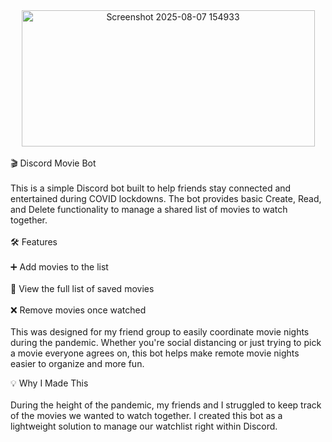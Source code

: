 
<div align=center>
  <img width="469" height="218" alt="Screenshot 2025-08-07 154933" src="https://github.com/user-attachments/assets/d9c53e51-2d62-479d-bd40-876a0c4acff7" />
</div><br/>
🎬 Discord Movie Bot
<br/><br/>
This is a simple Discord bot built to help friends stay connected and entertained during COVID lockdowns. The bot provides basic Create, Read, and Delete functionality to manage a shared list of movies to watch together.
<br/><br/>
🛠 Features
<br/><br/>
➕ Add movies to the list
<br/><br/>
📃 View the full list of saved movies
<br/><br/>
❌ Remove movies once watched
<br/><br/>
This was designed for my friend group to easily coordinate movie nights during the pandemic.
Whether you're social distancing or just trying to pick a movie everyone agrees on, this bot helps make remote movie nights easier to organize and more fun.

💡 Why I Made This
<br/><br/>
During the height of the pandemic, my friends and I struggled to keep track of the movies we wanted to watch together. I created this bot as a lightweight solution to manage our watchlist right within Discord.
